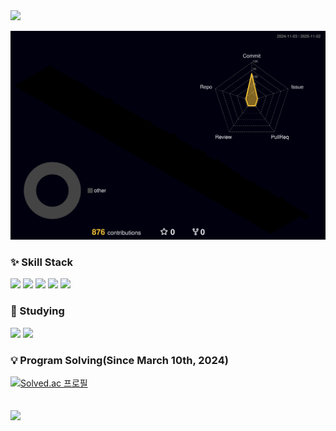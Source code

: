 
<img src="https://capsule-render.vercel.app/api?type=wave&color=timeGradient&height=300&section=header&text=Wonhye's%20Github&fontSize=60&stroke=000000" />

![](./profile-3d-contrib/profile-night-rainbow.svg)<br>

### :sparkles: Skill Stack
![](https://img.shields.io/badge/C-00599C?style=for-the-badge&logo=c&logoColor=white)
![](https://img.shields.io/badge/C%2B%2B-00599C?style=for-the-badge&logo=c%2B%2B&logoColor=white)
![](https://img.shields.io/badge/Python-3776AB?style=for-the-badge&logo=python&logoColor=white)
![](https://img.shields.io/badge/HTML5-E34F26?style=for-the-badge&logo=html5&logoColor=white)
![](https://img.shields.io/badge/CSS3-1572B6?style=for-the-badge&logo=css3&logoColor=white)<br>
### :dizzy: Studying
![](https://img.shields.io/badge/Unity-100000?style=for-the-badge&logo=unity&logoColor=white)
![](https://img.shields.io/badge/unrealengine-%23313131.svg?style=for-the-badge&logo=unrealengine&logoColor=white)<br>

<!--
**WonhyeJwa/WonhyeJwa** is a ✨ _special_ ✨ repository because its `README.md` (this file) appears on your GitHub profile.

Here are some ideas to get you started:

- 🔭 I’m currently working on ...
- 🌱 I’m currently learning ...
- 👯 I’m looking to collaborate on ...
- 🤔 I’m looking for help with ...
- 💬 Ask me about ...
- 📫 How to reach me: ...
- 😄 Pronouns: ...
- ⚡ Fun fact: ...
-->
### :bulb: Program Solving(Since March 10th, 2024)
[![Solved.ac
프로필](http://mazassumnida.wtf/api/v2/generate_badge?boj=WonhyeJwa)](https://solved.ac/WonhyeJwa)
<br>
<br>
<br>
<a href="https://hits.seeyoufarm.com"><img src="https://hits.seeyoufarm.com/api/count/incr/badge.svg?url=https%3A%2F%2Fgithub.com%2FWonhyeJwa&count_bg=%239B9B9B&title_bg=%23000000&icon=&icon_color=%23E7E7E7&title=hits&edge_flat=false"/></a>
